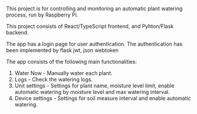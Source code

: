 This project is for controlling and monitoring an automatic plant watering process, run by Raspberry Pi.

This project consists of React/TypeScript frontend, and Pyhton/Flask backend.

The app has a login page for user authentication. The authentication has been implemented by flask jwt, json webtoken 

The app consists of the following main functionalities:
1. Water Now - Manually water each plant.
2. Logs - Check the watering logs.
3. Unit settings - Settings for plant name, moisture level limit, enable automatic watering by moisture level and max watering interval.
4. Device settings - Settings for soil measure interval and enable automatic watering.
